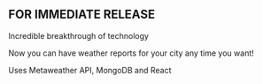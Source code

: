 ## FOR IMMEDIATE RELEASE

Incredible breakthrough of technology

Now you can have weather reports for your city any time you want!

Uses Metaweather API, MongoDB and React
